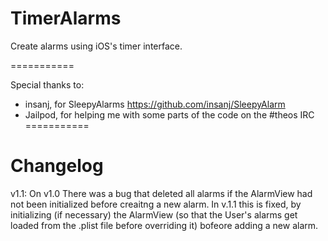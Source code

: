 TimerAlarms
===========

Create alarms using iOS's timer interface.

===========

Special thanks to:

- insanj, for SleepyAlarms https://github.com/insanj/SleepyAlarm
- Jailpod, for helping me with some parts of the code on the #theos IRC
===========

Changelog
===========

v1.1: On v1.0 There was a bug that deleted all alarms if the AlarmView had not been initialized before creaitng a new alarm. In v.1.1 this is fixed, by initializing (if necessary) the AlarmView (so that the User's alarms get loaded from the .plist file before overriding it) bofeore adding a new alarm.